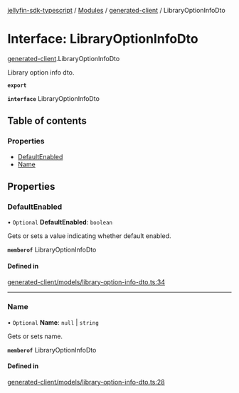 [jellyfin-sdk-typescript](../README.md) / [Modules](../modules.md) / [generated-client](../modules/generated_client.md) / LibraryOptionInfoDto

# Interface: LibraryOptionInfoDto

[generated-client](../modules/generated_client.md).LibraryOptionInfoDto

Library option info dto.

**`export`**

**`interface`** LibraryOptionInfoDto

## Table of contents

### Properties

- [DefaultEnabled](generated_client.LibraryOptionInfoDto.md#defaultenabled)
- [Name](generated_client.LibraryOptionInfoDto.md#name)

## Properties

### DefaultEnabled

• `Optional` **DefaultEnabled**: `boolean`

Gets or sets a value indicating whether default enabled.

**`memberof`** LibraryOptionInfoDto

#### Defined in

[generated-client/models/library-option-info-dto.ts:34](https://github.com/thornbill/jellyfin-sdk-typescript/blob/e4df7f8/src/generated-client/models/library-option-info-dto.ts#L34)

___

### Name

• `Optional` **Name**: ``null`` \| `string`

Gets or sets name.

**`memberof`** LibraryOptionInfoDto

#### Defined in

[generated-client/models/library-option-info-dto.ts:28](https://github.com/thornbill/jellyfin-sdk-typescript/blob/e4df7f8/src/generated-client/models/library-option-info-dto.ts#L28)
